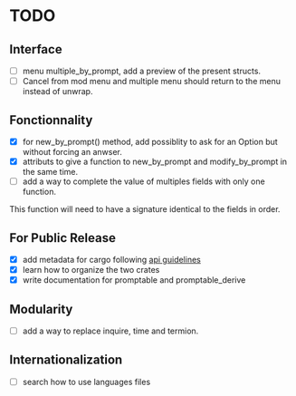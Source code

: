 # TODO

## Interface

- [ ] menu multiple_by_prompt, add a preview of the present structs.
- [ ] Cancel from mod menu and multiple menu should return to the menu instead of unwrap.
## Fonctionnality

- [x] for new_by_prompt() method, add possiblity to ask for an Option<T> but without forcing an anwser.
- [x] attributs to give a function to new_by_prompt and modify_by_prompt in the same time.
- [ ] add a way to complete the value of multiples fields with only one function.

This function will need to have a signature identical to the fields in order.

## For Public Release

- [x] add metadata for cargo following [api guidelines](https://rust-lang.github.io/api-guidelines/documentation.html#cargotoml-includes-all-common-metadata-c-metadata)
- [x] learn how to organize the two crates
- [x] write documentation for promptable and promptable_derive

## Modularity

- [ ] add a way to replace inquire, time and termion.

## Internationalization

- [ ] search how to use languages files
